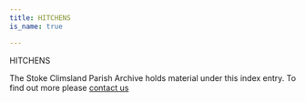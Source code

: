 ```yaml
---
title: HITCHENS
is_name: true

---
```


HITCHENS


The Stoke Climsland Parish Archive holds material under this index entry. To find out more please [contact us](/contact/)
